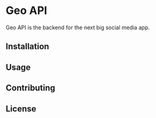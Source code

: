 # Geo API

Geo API is the backend for the next big social media app.

## Installation

## Usage

## Contributing

## License
